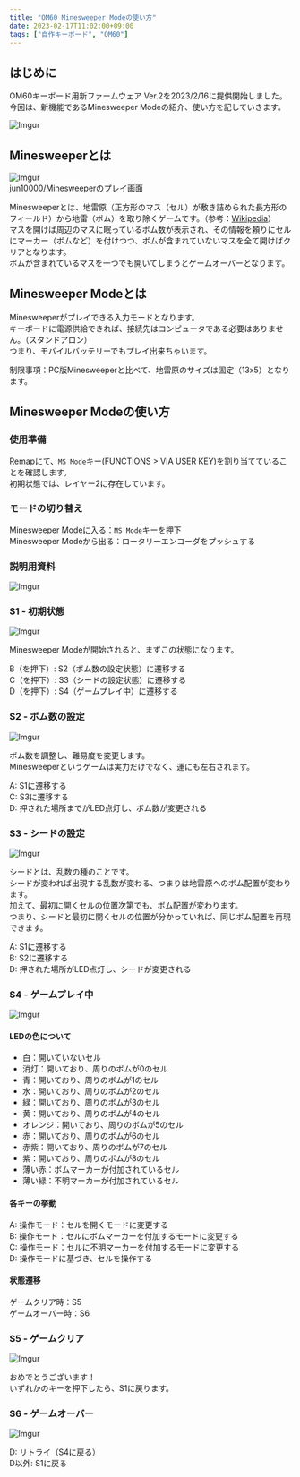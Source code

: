 ```yaml
---
title: "OM60 Minesweeper Modeの使い方"
date: 2023-02-17T11:02:00+09:00
tags: ["自作キーボード", "OM60"]
---
```

## はじめに

OM60キーボード用新ファームウェア Ver.2を2023/2/16に提供開始しました。  
今回は、新機能であるMinesweeper Modeの紹介、使い方を記していきます。  

![Imgur](https://i.imgur.com/SuGDluGh.jpg)  

## Minesweeperとは

![Imgur](https://i.imgur.com/y7Sitgkh.png)  
[jun10000/Minesweeper](https://github.com/jun10000/Minesweeper)のプレイ画面  

Minesweeperとは、地雷原（正方形のマス（セル）が敷き詰められた長方形のフィールド）から地雷（ボム）を取り除くゲームです。（参考：[Wikipedia](https://ja.wikipedia.org/wiki/%E3%83%9E%E3%82%A4%E3%83%B3%E3%82%B9%E3%82%A4%E3%83%BC%E3%83%91)）  
マスを開けば周辺のマスに眠っているボム数が表示され、その情報を頼りにセルにマーカー（ボムなど）を付けつつ、ボムが含まれていないマスを全て開けばクリアとなります。  
ボムが含まれているマスを一つでも開いてしまうとゲームオーバーとなります。  

## Minesweeper Modeとは

Minesweeperがプレイできる入力モードとなります。  
キーボードに電源供給できれば、接続先はコンピュータである必要はありません。（スタンドアロン）  
つまり、モバイルバッテリーでもプレイ出来ちゃいます。  

制限事項：PC版Minesweeperと比べて、地雷原のサイズは固定（13x5）となります。  

## Minesweeper Modeの使い方

### 使用準備

[Remap](https://remap-keys.app/)にて、`MS Mode`キー(FUNCTIONS > VIA USER KEY)を割り当てていることを確認します。  
初期状態では、レイヤー2に存在しています。  

### モードの切り替え

Minesweeper Modeに入る：`MS Mode`キーを押下  
Minesweeper Modeから出る：ロータリーエンコーダをプッシュする  

### 説明用資料

![Imgur](https://i.imgur.com/kGaAbYwh.png)  

### S1 - 初期状態

![Imgur](https://i.imgur.com/mdx8IJAh.jpg)  

Minesweeper Modeが開始されると、まずこの状態になります。  

B（を押下）: S2（ボム数の設定状態）に遷移する  
C（を押下）: S3（シードの設定状態）に遷移する  
D（を押下）: S4（ゲームプレイ中）に遷移する  

### S2 - ボム数の設定

![Imgur](https://i.imgur.com/wveUbmEh.jpg)  

ボム数を調整し、難易度を変更します。  
Minesweeperというゲームは実力だけでなく、運にも左右されます。  

A: S1に遷移する  
C: S3に遷移する  
D: 押された場所までがLED点灯し、ボム数が変更される  

### S3 - シードの設定

![Imgur](https://i.imgur.com/dX5uBV8h.jpg)  

シードとは、乱数の種のことです。  
シードが変われば出現する乱数が変わる、つまりは地雷原へのボム配置が変わります。  
加えて、最初に開くセルの位置次第でも、ボム配置が変わります。  
つまり、シードと最初に開くセルの位置が分かっていれば、同じボム配置を再現できます。  

A: S1に遷移する  
B: S2に遷移する  
D: 押された場所がLED点灯し、シードが変更される  

### S4 - ゲームプレイ中

![Imgur](https://i.imgur.com/GXujrioh.jpg)

#### LEDの色について

- 白：開いていないセル
- 消灯：開いており、周りのボムが0のセル
- 青：開いており、周りのボムが1のセル
- 水：開いており、周りのボムが2のセル
- 緑：開いており、周りのボムが3のセル
- 黄：開いており、周りのボムが4のセル
- オレンジ：開いており、周りのボムが5のセル
- 赤：開いており、周りのボムが6のセル
- 赤紫：開いており、周りのボムが7のセル
- 紫：開いており、周りのボムが8のセル
- 薄い赤：ボムマーカーが付加されているセル
- 薄い緑：不明マーカーが付加されているセル

#### 各キーの挙動

A: 操作モード：セルを開くモードに変更する  
B: 操作モード：セルにボムマーカーを付加するモードに変更する  
C: 操作モード：セルに不明マーカーを付加するモードに変更する  
D: 操作モードに基づき、セルを操作する  

#### 状態遷移

ゲームクリア時：S5  
ゲームオーバー時：S6  

### S5 - ゲームクリア

![Imgur](https://i.imgur.com/HyHd2fWh.jpg)  

おめでとうございます！  
いずれかのキーを押下したら、S1に戻ります。  

### S6 - ゲームオーバー

![Imgur](https://i.imgur.com/8W0E0PGh.jpg)  

D: リトライ（S4に戻る）  
D以外: S1に戻る  
